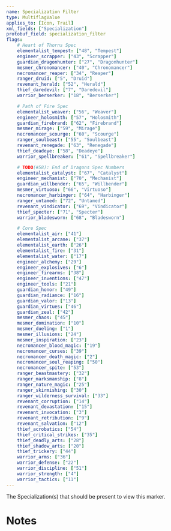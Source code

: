 ```yaml
---
name: Specialization Filter
type: MultiflagValue
applies_to: [Icon, Trail]
xml_fields: ["Specialization"]
protobuf_field: specialization_filter
flags:
    # Heart of Thorns Spec
    elementalist_tempest: ["48", "Tempest"]
    engineer_scrapper: ["43", "Scrapper"]
    guardian_dragonhunter: ["27", "Dragonhunter"]
    mesmer_chronomancer: ["40", "Chronomancer"]
    necromancer_reaper: ["34", "Reaper"]
    ranger_druid: ["5", "Druid"]
    revenant_herald: ["52", "Herald"]
    thief_daredevil: ["7", "Daredevil"]
    warrior_berserker: ["18", "Berserker"]

    # Path of Fire Spec
    elementalist_weaver: ["56", "Weaver"]
    engineer_holosmith: ["57", "Holosmith"]
    guardian_firebrand: ["62", "Firebrand"]
    mesmer_mirage: ["59", "Mirage"]
    necromancer_scourge: ["60", "Scourge"]
    ranger_soulbeast: ["55", "Soulbeast"]
    revenant_renegade: ["63", "Renegade"]
    thief_deadeye: ["58", "Deadeye"]
    warrior_spellbreaker: ["61", "Spellbreaker"]

    # TODO(#58): End of Dragons Spec Numbers
    elementalist_catalyst: ["67", "Catalyst"]
    engineer_mechanist: ["70", "Mechanist"]
    guardian_willbender: ["65", "Willbender"]
    mesmer_virtuoso: ["66", "Virtuoso"]
    necromancer_harbinger: ["64", "Harbinger"]
    ranger_untamed: ["72", "Untamed"]
    revenant_vindicator: ["69", "Vindicator"]
    thief_specter: ["71", "Specter"]
    warrior_bladesworn: ["68", "Bladesworn"]

    # Core Spec
    elementalist_air: ["41"]
    elementalist_arcane: ["37"]
    elementalist_earth: ["26"]
    elementalist_fire: ["31"]
    elementalist_water: ["17"]
    engineer_alchemy: ["29"]
    engineer_explosives: ["6"]
    engineer_firearms: ["38"]
    engineer_inventions: ["47"]
    engineer_tools: ["21"]
    guardian_honor: ["49"]
    guardian_radiance: ["16"]
    guardian_valor: ["13"]
    guardian_virtues: ["46"]
    guardian_zeal: ["42"]
    mesmer_chaos: ["45"]
    mesmer_domination: ["10"]
    mesmer_dueling: ["1"]
    mesmer_illusions: ["24"]
    mesmer_inspiration: ["23"]
    necromancer_blood_magic: ["19"]
    necromancer_curses: ["39"]
    necromancer_death_magic: ["2"]
    necromancer_soul_reaping: ["50"]
    necromancer_spite: ["53"]
    ranger_beastmastery: ["32"]
    ranger_marksmanship: ["8"]
    ranger_nature_magic: ["25"]
    ranger_skirmishing: ["30"]
    ranger_wilderness_survival: ["33"]
    revenant_corruption: ["14"]
    revenant_devastation: ["15"]
    revenant_invocation: ["3"]
    revenant_retribution: ["9"]
    revenant_salvation: ["12"]
    thief_acrobatics: ["54"]
    thief_critical_strikes: ["35"]
    thief_deadly_arts: ["28"]
    thief_shadow_arts: ["20"]
    thief_trickery: ["44"]
    warrior_arms: ["36"]
    warrior_defense: ["22"]
    warrior_discipline: ["51"]
    warrior_strength: ["4"]
    warrior_tactics: ["11"]
---
```

The Specialization(s) that should be present to view this marker.

Notes
=====